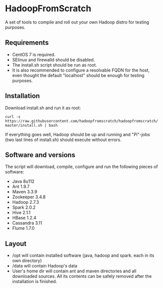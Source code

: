 # HadoopFromScratch

A set of tools to compile and roll out your own Hadoop distro for testing purposes.

## Requirements

- CentOS 7 is required.
- SElinux and firewalld should be disabled.
- The install.sh script should be run as root.
- It is also recommended to configure a resolvable FQDN for the host, even thought the default "localhost" should be enough for testing purposes.


## Installation

Download install.sh and run it as root:

```curl -s https://raw.githubusercontent.com/hadoopfromscratch/hadoopfromscratch/master/install.sh | bash```

If everything goes well, Hadoop should be up and running and "Pi"-jobs (two last lines of install.sh) should execute without errors.

## Software and versions

The script will download, compile, configure and run the following pieces of software:

- Java 8u112
- Ant 1.9.7
- Maven 3.3.9
- Zookeeper 3.4.8
- Hadoop 2.7.3
- Spark 2.0.2
- Hive 2.1.1
- HBase 1.2.4
- Cassandra 3.11
- Flume 1.7.0

## Layout

- /opt will contain installed software (java, hadoop and spark. each in its own directory)
- /data will contain Hadoop's data
- User's home dir will contain ant and maven directories and all downloaded sources. All its contents can be safely removed after the installation is finished.
